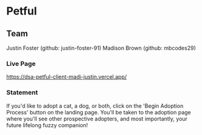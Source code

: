 # Petful


## Team
Justin Foster (github: justin-foster-91)
Madison Brown (github: mbcodes29)


### Live Page
https://dsa-petful-client-madi-justin.vercel.app/



### Statement
If you'd like to adopt a cat, a dog, or both, click on the 'Begin Adoption Process' button on the landing page. You'll be taken to the adoption page where you'll see other prospective adopters, and most importantly, your future lifelong fuzzy companion!
